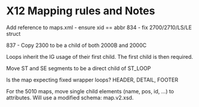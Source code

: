 # X12 Mapping rules and Notes

Add reference to maps.xml - ensure xid == abbr
834 - fix 2700/2710/LS/LE struct

837 - Copy 2300 to be a child of both 2000B and 2000C

Loops inherit the IG usage of their first child.  The first child is then required.

Move ST and SE segments to be a direct child of ST_LOOP

Is the map expecting fixed wrapper loops?  HEADER, DETAIL, FOOTER

For the 5010 maps, move single child elements (name, pos, id, ...) to attributes.  Will use a modified schema: map.v2.xsd.






